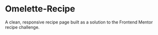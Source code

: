 # Omelette-Recipe
A clean, responsive recipe page built as a solution to the Frontend Mentor recipe challenge. 
